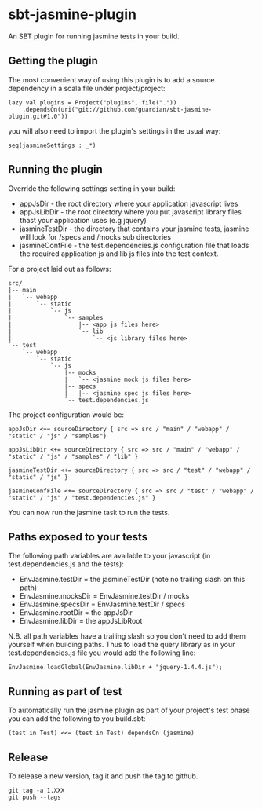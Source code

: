sbt-jasmine-plugin
=================

An SBT plugin for running jasmine tests in your build.

Getting the plugin
------------------

The most convenient way of using this plugin is to add a source dependency in a scala file under project/project:

```
lazy val plugins = Project("plugins", file("."))
    .dependsOn(uri("git://github.com/guardian/sbt-jasmine-plugin.git#1.0"))
```

you will also need to import the plugin's settings in the usual way:

```
seq(jasmineSettings : _*)
```


Running the plugin
------------------

Override the following settings setting in your build:

 * appJsDir - the root directory where your application javascript lives
 * appJsLibDir - the root directory where you put javascript library files thast your application uses (e.g jquery)
 * jasmineTestDir - the directory that contains your jasmine tests, jasmine will look for /specs and /mocks sub directories
 * jasmineConfFile - the test.dependencies.js configuration file that loads the required application js and lib js files into the test context.


For a project laid out as follows:

```
src/
|-- main
|   `-- webapp
|       `-- static
|           `-- js
|               `-- samples
|                   |-- <app js files here>
|                   `-- lib
|                       `-- <js library files here>
`-- test
    `-- webapp
        `-- static
            `-- js
                |-- mocks
                |   `-- <jasmine mock js files here>
                |-- specs
                |   |-- <jasmine spec js files here>
                `-- test.dependencies.js

```

The project configuration would be:

```
appJsDir <+= sourceDirectory { src => src / "main" / "webapp" / "static" / "js" / "samples"}

appJsLibDir <+= sourceDirectory { src => src / "main" / "webapp" / "static" / "js" / "samples" / "lib" }

jasmineTestDir <+= sourceDirectory { src => src / "test" / "webapp" / "static" / "js" }

jasmineConfFile <+= sourceDirectory { src => src / "test" / "webapp" / "static" / "js" / "test.dependencies.js" }
```

You can now run the jasmine task to run the tests.


Paths exposed to your tests
---------------------------

The following path variables are available to your javascript (in test.dependencies.js and the tests):

* EnvJasmine.testDir = the jasmineTestDir (note no trailing slash on this path)
* EnvJasmine.mocksDir = EnvJasmine.testDir / mocks
* EnvJasmine.specsDir = EnvJasmine.testDir / specs
* EnvJasmine.rootDir = the appJsDir
* EnvJasmine.libDir = the appJsLibRoot

N.B. all path variables have a trailing slash so you don't need to add them yourself when building paths. Thus to load
the query library as in your test.dependencies.js file you would add the following line:

```
EnvJasmine.loadGlobal(EnvJasmine.libDir + "jquery-1.4.4.js");
```


Running as part of test
-----------------------

To automatically run the jasmine plugin as part of your project's test phase you can add the following to you build.sbt:

```
(test in Test) <<= (test in Test) dependsOn (jasmine)
```


Release
-------
To release a new version, tag it and push the tag to github.

```
git tag -a 1.XXX
git push --tags
```



